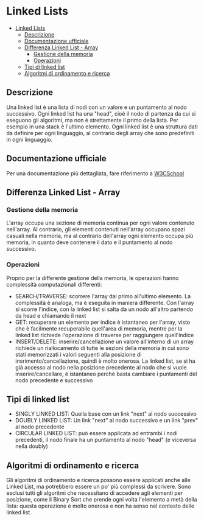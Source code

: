 # Linked Lists

- [Linked Lists](#linked-lists)
  - [Descrizione](#descrizione)
  - [Documentazione ufficiale](#documentazione-ufficiale)
  - [Differenza Linked List - Array](#differenza-linked-list---array)
    - [Gestione della memoria](#gestione-della-memoria)
    - [Operazioni](#operazioni)
  - [Tipi di linked list](#tipi-di-linked-list)
  - [Algoritmi di ordinamento e ricerca](#algoritmi-di-ordinamento-e-ricerca)

## Descrizione

Una linked list è una lista di nodi con un valore e un puntamento al nodo successivo. Ogni linked list ha una "head", cioè il nodo di partenza da cui si eseguono gli algoritmi, ma non è strettamente il primo della lista. Per esempio in una stack è l'ultimo elemento.
Ogni linked list è una struttura dati da definire per ogni linguaggio, al contrario degli array che sono predefiniti in ogni linguaggio.

## Documentazione ufficiale

Per una documentazione più dettagliata, fare riferimento a [W3CSchool](https://www.w3schools.com/dsa/dsa_theory_linkedlists.php)

## Differenza Linked List - Array

### Gestione della memoria

L'array occupa una sezione di memoria continua per ogni valore contenuto nell'array. Al contrario, gli elementi contenuti nell'array occupano spazi casuali nella memoria, ma al contrario dell'array ogni elemento occupa più memoria, in quanto deve contenere il dato e il puntamento al nodo successivo.

### Operazioni

Proprio per la differente gestione della memoria, le operazioni hanno complessità computazionali differenti:

- SEARCH/TRAVERSE: scorrere l'array dal primo all'ultimo elemento. La complessità è analoga, ma è eseguita in maniera differente. Con l'array si scorre l'indice, con la linked list si salta da un nodo all'altro partendo da head e chiamando il next
- GET: recuperare un elemento per indice è istantaneo per l'array, visto che è facilmente recuperabile quell'area di memoria, mentre per la linked list richiede l'operazione di traverse per raggiungere quell'indice
- INSERT/DELETE: inserire/cancellazione un valore all'interno di un array richiede un riallocamento di tutte le sezioni della memoria in cui sono stati memorizzati i valori seguenti alla posizione di insrimento/cancellazione, quindi è molto onerosa. La linked list, se si ha già accesso al nodo nella posizione precedente al nodo che si vuole inserire/cancellare, è istantaneo perchè basta cambiare i puntamenti del nodo precedente e successivo

## Tipi di linked list

- SINGLY LINKED LIST: Quella base con un link "next" al nodo successivo
- DOUBLY LINKED LIST: Un link "next" al nodo successivo e un link "prev" al nodo precedente
- CIRCULAR LINKED LIST: può essere applicata ad entrambi i nodi precedenti, il nodo finale ha un puntamento al nodo "head" (e viceversa nella doubly)

## Algoritmi di ordinamento e ricerca

Gli algoritmi di ordinamento e ricerca possono essere applicati anche alle Linked List, ma potrebbero essere un po' più complessi da scrivere. Sono esclusi tutti gli algoritmi che necessitano di accedere agli elementi per posizione, come il Binary Sort che prende ogni volta l'elemento a metà della lista: questa operazione è molto onerosa e non ha senso nel contesto delle linked list.
